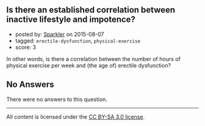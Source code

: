 ## Is there an established correlation between inactive lifestyle and impotence?

- posted by: [Sparkler](https://stackexchange.com/users/4303619/sparkler) on 2015-08-07
- tagged: `erectile-dysfunction`, `physical-exercise`
- score: 3

In other words, is there a correlation between the number of hours of physical exercise per week and (the age of) erectile dysfunction?

## No Answers

There were no answers to this question.


---

All content is licensed under the [CC BY-SA 3.0 license](https://creativecommons.org/licenses/by-sa/3.0/).
